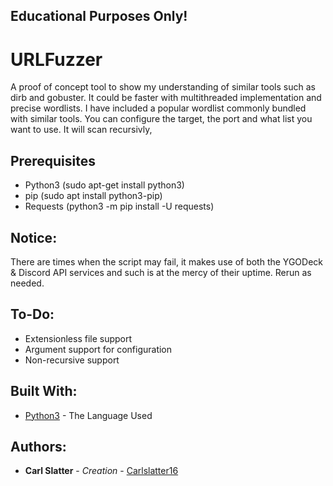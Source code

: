## Educational Purposes Only! #

# URLFuzzer
 A proof of concept tool to show my understanding of similar tools such as dirb and gobuster. It could be faster with multithreaded implementation and precise wordlists. I have included a popular wordlist commonly bundled with similar tools. You can configure the target, the port and what list you want to use. It will scan recursivly, 


## Prerequisites
 * Python3 (sudo apt-get install python3)
 * pip (sudo apt install python3-pip)
 * Requests (python3 -m pip install -U requests)
 

 ## Notice: 
 There are times when the script may fail, it makes use of both the YGODeck & Discord API services and such is at the mercy of their uptime. Rerun as needed.
 
 
 ## To-Do: 
 * Extensionless file support
 * Argument support for configuration
 * Non-recursive support


 ## Built With:

 * [Python3](https://docs.python.org/3.6/) - The Language Used


## Authors:

* **Carl Slatter** - *Creation* - [Carlslatter16](https://github.com/carlslatter16)
